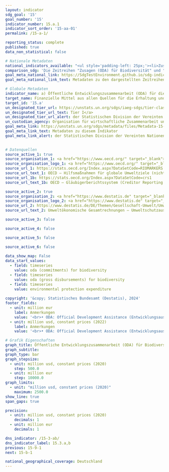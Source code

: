 ```yaml
---
layout: indicator    
sdg_goal: '15'    
goal_number: '15'    
indicator_number: 15.a.1    
indicator_sort_order: '15-aa-01'    
permalink: /15-a-1/    

reporting_status: complete    
published: true    
data_non_statistical: false    

# Nationale Metadaten    
national_indicators_available: "<ul style='padding-left: 25px;'><li>Zusagen (ODA) für Biodiversität</li> <li> Bruttoentwicklungsausgaben (ODA) für Biodiversität</li> <li> Umweltschutzausgaben</li></ul>"    
comparison_sdg: 'Die Zeitreihen "Zusagen (ODA) für Biodiversität" und "Bruttoentwicklungsausgaben (ODA) für Biodiversität" entsprechen den UN-Metadaten. Die Zeitreihe "Umweltschutzausgaben" bietet zusätzliche Informationen.'    
goal_meta_national_link: https://SdgTestEnvironment.github.io/sdg-indicators/public/Meta/15.a.1.pdf
goal_meta_national_link_text: Metadaten zu den dargestellten Zeitreihen    

# Globale Metadaten    
indicator_name: a) Öffentliche Entwicklungszusammenarbeit (ODA) für die Erhaltung und nachhaltige Nutzung der biologischen Vielfalt und b) Einnahmen und Finanzmittel, die über die für die biologische Vielfalt maßgeblichen Wirtschaftsinstrumente generiert wurden    
target_name: Finanzielle Mittel aus allen Quellen für die Erhaltung und nachhaltige Nutzung der biologischen Vielfalt und der Ökosysteme aufbringen und deutlich erhöhen    
target_id: '15.a'    
un_designated_tier_url: https://unstats.un.org/sdgs/iaeg-sdgs/tier-classification/'    
un_designated_tier_url_text: Tier I</a>    
un_designated_tier_url_alert: der Statistischen Division der Vereinten Nationen    
un_custodian_agency: Organisation für wirtschaftliche Zusammenarbeit und Entwicklung (OECD)<br>Umweltprogramm der Vereinten Nationen (UNEP)<br>Weltbank (WB)    
goal_meta_link: https://unstats.un.org/sdgs/metadata/files/Metadata-15-0a-01.pdf    
goal_meta_link_text: Metadaten zu diesem Indikator    
goal_meta_link_alert: der Statistischen Division der Vereinten Nationen    
    

# Datenquellen
source_active_1: true
source_organisation_1: <a href="https://www.oecd.org/" target="_blank"> Organisation für wirtschaftliche Zusammenarbeit und Entwicklung (OECD) </a>
source_organisation_logo_1: <a href="https://www.oecd.org/" target="_blank"><img src="https://sdg-indikatoren.de/public/OrgImgDe/oecd.png" alt="Logo oecd" style="height:60px; width:148px"/></a>
source_url_1: https://stats.oecd.org/Index.aspx?DataSetCode=RIOMARKERS
source_url_text_1: OECD – Hilfsmaßnahmen für globale Umweltziele (nicht auf Deutsch verfügbar)
source_url_1b: https://stats.oecd.org/Index.aspx?DataSetCode=crs1
source_url_text_1b: OECD – Gläubigerberichtssystem (Creditor Reporting System) (nicht auf Deutsch verfügbar)

source_active_2: true
source_organisation_2: <a href="https://www.destatis.de" target="_blank"> Statistisches Bundesamt (Destatis) </a>
source_organisation_logo_2: <a href="https://www.destatis.de" target="_blank"><img src="https://sdg-indikatoren.de/public/OrgImgDe/destatis.png" alt="Logo destatis" style="height:60px; width:148px"/></a>
source_url_2: https://www.destatis.de/DE/Themen/Gesellschaft-Umwelt/Umwelt/UGR/umweltschutzausgaben/Tabellen/ausgaben-umweltschutz.html
source_url_text_2: Umweltökonomische Gesamtrechnungen – Umweltschutzausgaben

source_active_3: false

source_active_4: false

source_active_5: false

source_active_6: false
    
data_show_map: False    
data_start_values: 
  - field: timeseries
    value: oda (commitments) for biodiversity
  - field: timeseries
    value: oda (gross disbursements) for biodiversity
  - field: timeseries
    value: environmental protection expenditure    
    
copyright: '&copy; Statistisches Bundesamt (Destatis), 2024'    
footer_fields:
  - unit: million eur
    label: Anmerkungen
    value: '<br>• ODA: Official Development Assistance (Entwicklungsausgaben).<br>• Bruttoentwicklungsausgaben (ODA) für Biodiversität: Die Daten basieren auf einer Sonderauswertung und sind nicht öffentlich zugänglich.<br>• Umweltschutzausgaben: 2019 bis 2020 korrigierte Daten.<br>• Umweltschutzausgaben: 2021 vorläufige und teilweise geschätzte Daten.'
  - unit: million usd, constant prices (2022)
    label: Anmerkungen
    value: '<br>• ODA: Official Development Assistance (Entwicklungsausgaben).<br>• Bruttoentwicklungsausgaben (ODA) für Biodiversität: Die Daten basieren auf einer Sonderauswertung und sind nicht öffentlich zugänglich.'    

# Grafik Eigenschaften    
graph_title: Öffentliche Entwicklungszusammenarbeit (ODA) für Biodiversität sowie Umweltschutzausgaben
graph_subtitle:     
graph_type: bar
graph_stepsize: 
  - unit: million usd, constant prices (2020)
    step: 500.0
  - unit: million eur
    step: 10000.0    
graph_limits:
  - unit: "million usd, constant prices (2020)"
    maximum: 2500.0
show_line: true
span_gaps: true

precision:
  - unit: million usd, constant prices (2020)
    decimals: 1
  - unit: million eur
    decimals: 1    

dns_indicator: /15-3-ab/
dns_indicator_label: 15.3.a,b
previous: 15-9-1    
next: 15-b-1    

national_geographical_coverage: Deutschland    
---
```


<span></span>